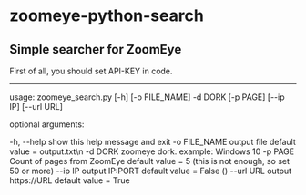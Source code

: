 # zoomeye-python-search
## Simple searcher for ZoomEye

First of all, you should set API-KEY in code.

***
usage: zoomeye_search.py [-h] [-o FILE_NAME] -d DORK [-p PAGE] [--ip IP]
                         [--url URL]

optional arguments:

  -h, --help    show this help message and exit
  -o FILE_NAME  output file                         default value = output.txt\n
  -d DORK       zoomeye dork. example: Windows 10
  -p PAGE       Count of pages from ZoomEye         default value = 5 (this is not enough, so set 50 or more)
  --ip IP       output IP:PORT                      default value = False ()
  --url URL     output https://URL                  default value = True



